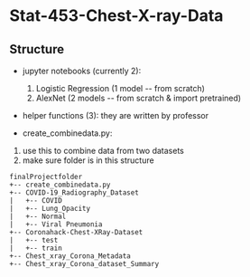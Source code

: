 # Stat-453-Chest-X-ray-Data


## Structure
- jupyter notebooks (currently 2):
  1. Logistic Regression (1 model -- from scratch)
  2. AlexNet (2 models -- from scratch & import pretrained)

- helper functions (3): they are written by professor

- create_combinedata.py:

1. use this to combine data from two datasets
2. make sure folder is in this structure

```
finalProjectfolder
+-- create_combinedata.py
+-- COVID-19_Radiography_Dataset
|   +-- COVID
|   +-- Lung_Opacity
|   +-- Normal
|   +-- Viral Pneumonia
+-- Coronahack-Chest-XRay-Dataset
|   +-- test
|   +-- train
+-- Chest_xray_Corona_Metadata
+-- Chest_xray_Corona_dataset_Summary
```
